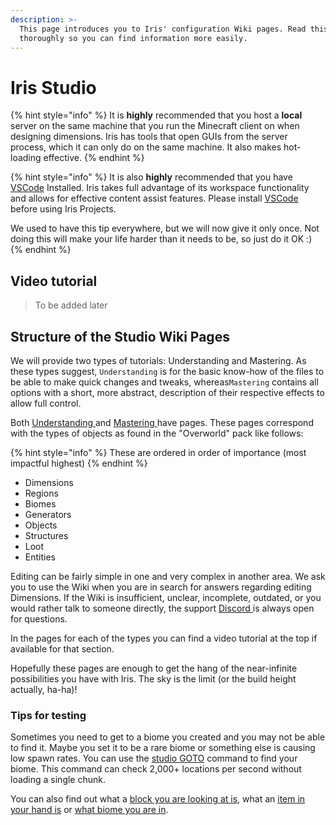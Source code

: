 ```yaml
---
description: >-
  This page introduces you to Iris' configuration Wiki pages. Read this
  thoroughly so you can find information more easily.
---
```


# Iris Studio

{% hint style="info" %}
It is **highly** recommended that you host a **local** server on the same machine that you run the Minecraft client on when designing dimensions. Iris has tools that open GUIs from the server process, which it can only do on the same machine. It also makes hot-loading effective.
{% endhint %}

{% hint style="info" %}
It is also **highly** recommended that you have [VSCode](https://code.visualstudio.com/) Installed. Iris takes full advantage of its workspace functionality and allows for effective content assist features. Please install [VSCode ](https://code.visualstudio.com/)before using Iris Projects. 

We used to have this tip everywhere, but we will now give it only once. Not doing this will make your life harder than it needs to be, so just do it OK :\)
{% endhint %}

## Video tutorial

> To be added later

## Structure of the Studio Wiki Pages

We will provide two types of tutorials: Understanding and Mastering. As these types suggest, `Understanding` is for the basic know-how of the files to be able to make  quick changes and tweaks, whereas`Mastering` contains all options with a short, more abstract, description of their respective effects to allow full control.

Both [Understanding ](understanding/)and [Mastering ](mastering/)have pages. These pages correspond with the types of objects as found in the "Overworld" pack like follows:

{% hint style="info" %}
These are ordered in order of importance \(most impactful highest\)
{% endhint %}

* Dimensions
* Regions
* Biomes
* Generators
* Objects
* Structures
* Loot
* Entities

Editing can be fairly simple in one and very complex in another area. We ask you to use the Wiki when you are in search for answers regarding editing Dimensions. If the Wiki is insufficient, unclear, incomplete, outdated, or you would rather talk to someone directly, the support [Discord ](https://discord.com/invite/3xxPTpT)is always open for questions. 

In the pages for each of the types you can find a video tutorial at the top if available for that section.

Hopefully these pages are enough to get the hang of the near-infinite possibilities you have with Iris. The sky is the limit \(or the build height actually, ha-ha\)!

### Tips for testing

Sometimes you need to get to a biome you created and you may not be able to find it. Maybe you set it to be a rare biome or something else is causing low spawn rates. You can use the [studio GOTO](../plugin/commands.md#iris-studio-goto-find-g-tp) command to find your biome. This command can check 2,000+ locations per second without loading a single chunk.

You can also find out what a [block you are looking at is](../plugin/commands.md#iris-what-b), what an [item in your hand is](../plugin/commands.md#iris-what-h) or [what biome you are in](../plugin/commands.md#iris-what-biome-bi-b).

